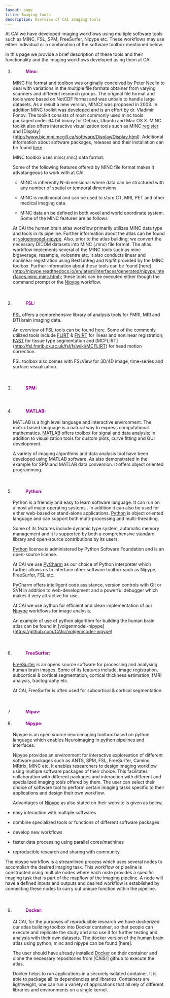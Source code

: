 ```yaml
---
layout: page
title: Imaging tools  
description: Overview of CAI imaging tools
---
```


At CAI we have developed imaging workflows using multiple software tools such as MINC, FSL, SPM, FreeSurfer, Nipype etc.
These workflows may use either individual or a combination of the software toolbox mentioned below. 

In this page we provide a brief description of these tools and their functionality and the imaging workflows developed using them at CAI.

1. <dl>
   <dd> <h4 style="color:#990099;"> Minc: </h4> </dd>
   </dl>
   
    [MINC](http://www.bic.mni.mcgill.ca/ServicesSoftware/MINC) file format and toolbox was originally conceived by
    Peter Neelin to deal with variations in the multiple file formats obtainer from varying scanners and different research groups.
    The original file format and tools were based on NetCDF format and was unbale to handle large datasets. As a result a new version,
    MINC2 was proposed in 2003. In addition MINC toolkit was developed and is an effort by dr. Vladimir Fonov. The toolkit consists of 
    most commonly used minc tools packaged under 64 bit binary for Debian, Ubuntu and Mac OS X. MINC toolkit also offers interactive
    visualization tools such as MINC [register](http://www.bic.mni.mcgill.ca/software/register/register.html) and [Display]
    (http://www.bic.mni.mcgill.ca/software/Display/Display.html). Additional information about software packages, releases and their 
    installation can be found [here](http://bic-mni.github.io/#notes-about-versions). 
    
    MINC toolbox uses minc(.mnc) data format.
    
    Some of the following features offered by MINC file format makes it advatangeous to work with at CAI.
    
    * MINC is inherently N-dimensional where data can be structured with any number of spatial or temporal dimensions.
    
    * MINC is multimodal and can be used to store CT, MRI, PET and other medical imaging data.
    
    * MINC data an be defined in both voxel and world coordinate system.
    Some of the MINC features are as follows
    
    At CAI the human brain atlas workflow primarily utilizes MINC data type and tools in its pipeline. Further information about the 
    atlas can be found at [volgenmodel-nipype](https://github.com/CAIsr/volgenmodel-nipype). Also, prior to the atlas building; 
    we convert the necessary DICOM datasets into MINC (.mnc) file format. The atlas workflow implements several of the MINC tools
    such as minc bigaverage, resample, volcentre etc. It also conducts linear and nonlinear registration using BestLinReg and Nlpfit
    provided by the MINC toolbox. Further information about these tools can be found [here]
    (http://nipype.readthedocs.io/en/latest/interfaces/generated/nipype.interfaces.minc.minc.html); these tools can be executed 
    either though the command prompt or the [Nipype](http://nipype.readthedocs.io/en/latest/) workflow.
    
<dl>
<dd> <br> </dd>
</dl>

2. <dl>
   <dd> <h4 style="color:#990099;"> FSL: </h4> </dd>
   </dl>
   
   [FSL](http://fsl.fmrib.ox.ac.uk/fsl/fslwiki/) offers a comprehensive library of analysis tools for FMRI, MRI and DTI brain
   imaging data.
   
   An overview of FSL tools can be found [here](http://fsl.fmrib.ox.ac.uk/fsl/fslwiki/FslOverview). Some of the commonly utilized
   tools include [FLIRT](http://fsl.fmrib.ox.ac.uk/fsl/fslwiki/FLIRT) & [FNIRT](http://fsl.fmrib.ox.ac.uk/fsl/fslwiki/FNIRT) for linear
   and nonlinear registration; [FAST](http://fsl.fmrib.ox.ac.uk/fsl/fslwiki/FAST) for tissue type segmentation and [MCFLIRT]
   (http://fsl.fmrib.ox.ac.uk/fsl/fslwiki/MCFLIRT) for head motion correction.
  
   FSL toolbox also comes with FSLView for 3D/4D image, time-series and surface visualization.
   
<dl>
<dd> <br> </dd>
</dl>  

3. <dl>
   <dd> <h4 style="color:#990099;"> SPM: </h4> </dd>
   </dl>

<dl>
<dd> <br> </dd>
</dl>

4. <dl>
   <dd> <h4 style="color:#990099;"> MATLAB: </h4> </dd>
   </dl>
   
   MATLAB is a high level language and interactive environment. The matrix based language is a natural way to express computational
   mathematics. [MATLAB](https://au.mathworks.com/products/matlab/features.html#matlab_is_designed_for_engineers_and_scientists)
   offers toolbox for signal and data analysis; in addition to visualization tools for custom plots, curve fitting and GUI development.
   
   A variety of imaging algorithms and data analysis tool have been developed using MATLAB software. As also 
   demonstrated in the example for SPM and MATLAB data conversion. It offers object oriented programming.
  
<dl>
<dd> <br> </dd>
</dl>

5. <dl>
   <dd> <h4 style="color:#990099;"> Python: </h4> </dd>
   </dl>
   
   Python is a friendly and easy to learn software language. It can run on almost all major operating systems
   . In addition it can also be used for either web-based or stand-alone applications. [Python](https://ww.python.org/)
   is object oriented language and can support both multi-processing and multi-threading.
   
   Some of its features include dynamic type system, automatic memory management and it is supported by both a comprehensive
   standard library and open-source contributions by its users.
   
   [Python](https://ww.python.org/) license is administered by Python Software Foundation and is an open-source license.
   
   At CAI we use [PyCharm](https://www.jetbrains.com/pycharm/) as our choice of Python interpreter which further allows us to interface
   other software toolbox such as Nipype, FreeSurfer, FSL etc.
   
   PyCharm offers intelligent code assistance, version controls with Git or SVN in addition to web-development and a powerful debugger
   which makes it very attractive for use. 
   
   At CAI we use python for efficient and clean implementation of our [Nipype](http://nipype.readthedocs.io/en/latest/) workflows for
   image analysis.
   
   An example of use of python algorithm for building the human brain atlas can be found in [volgenmodel-nipype]
   (https://github.com/CAIsr/volgenmodel-nipype)
   
<dl>
<dd> <br> </dd>
</dl> 

6. <dl>
   <dd> <h4 style="color:#990099;"> FreeSurfer: </h4> </dd>
   </dl>
   
   [FreeSurfer](http://freesurfer.net/) is an opens source software for processing and analysing human brain images. 
   Some of its features include, image registration, subcortical & cortical segmentation, cortical thickness estimation, fMRI analysis,
   tractography etc.
  
   At CAI, FreeSurfer is often used for subcortical & cortical segmentation.
   
<dl>
<dd> <br> </dd>
</dl>

7. <dl>
   <dd> <h4 style="color:#990099;"> Mipav: </h4> </dd>
   </dl>
   
8. <dl>
   <dd> <h4 style="color:#990099;"> Nipype: </h4> </dd>
   </dl>
   
   Nipype is an open source neuroimaging toolbox based on python language which enables Neuroimaging
   in python pipelines and interfaces. 
  
   Nipype provides an environment for interactive exploreation of different software packages such as 
   ANTS, SPM, FSL, FreeSurfer, Camino, MRtrix, MINC etc. It enables researchers to design imaging workflow 
   using multiple software packages of their choice. This facilitates collaboration with different packages
   and interaction with different and specialized imaging tools offered by them. The user can select their
   choice of software tool to perform certain imaging tasks specific to their applications and design their 
   own workflow. 
   
   Advantages of [Nipype](http://nipy.org/nipype/0.10.0/) as also stated on their website is given as below,
  
  * easy interaction with multiple softwares
  
  * combine specialized tools or functions of different software packages
  
  * develop new workflows
  
  * faster data processing using parallel cores/machines
  
  * reproducible research and sharing with community
  
  The nipype workflow is a streamlined process which uses several nodes to accomplish the desired 
  imaging task. This workflow or pipeline is constructed using multiple nodes where each node provides a 
  specific imaging task that is part of the mapflow of the imaging pipeline. A node will have a defined
  inputs and outputs and desired workflow is established by connecting these nodes to carry out unique 
  function within the pipeline.
  
<dl>
<dd> <br> </dd>
</dl> 

9. <dl>
   <dd> <h4 style="color:#990099;"> Docker: </h4> </dd>
   </dl>
   
   At CAI, for the purposes of reproducible research we have dockerized our atlas building toolbox into
   Docker container, so that people can execute and replicate the study and also use it for further 
   testing and analysis with their own datasets. The docker version of the human brain atlas using python,
   minc and nipype can be found [here].
  
   The user should have already installed [Docker](https://docs.docker.com/) on their container and clone the necessary repositories
   from [CAISr] github to execute the atlas.
  
   Docker helps to run applications in a securely isolated container. It is able to package all its
   dependencies and libraries. Containers are lightweight, one can run a variety of applications 
   that all rely of different libraries and environments on a single kernel. 




